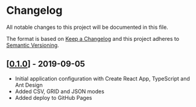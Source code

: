 # Changelog
All notable changes to this project will be documented in this file.

The format is based on [Keep a Changelog](http://keepachangelog.com/en/1.0.0/)
and this project adheres to [Semantic Versioning](http://semver.org/spec/v2.0.0.html).

## [[0.1.0](https://github.com/LemonUnit/csv-editor-online/releases/tag/0.1.0)] - 2019-09-05
- Initial application configuration with Create React App, TypeScript and Ant Design
- Added CSV, GRID and JSON modes
- Added deploy to GitHub Pages
